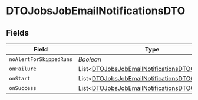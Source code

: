 # DTOJobsJobEmailNotificationsDTO


## Fields

| Field                                                                                                             | Type                                                                                                              | Required                                                                                                          | Description                                                                                                       |
| ----------------------------------------------------------------------------------------------------------------- | ----------------------------------------------------------------------------------------------------------------- | ----------------------------------------------------------------------------------------------------------------- | ----------------------------------------------------------------------------------------------------------------- |
| `noAlertForSkippedRuns`                                                                                           | *Boolean*                                                                                                         | :heavy_minus_sign:                                                                                                | N/A                                                                                                               |
| `onFailure`                                                                                                       | List<[DTOJobsJobEmailNotificationsDTOOnFailure](../../models/shared/DTOJobsJobEmailNotificationsDTOOnFailure.md)> | :heavy_minus_sign:                                                                                                | N/A                                                                                                               |
| `onStart`                                                                                                         | List<[DTOJobsJobEmailNotificationsDTOOnStart](../../models/shared/DTOJobsJobEmailNotificationsDTOOnStart.md)>     | :heavy_minus_sign:                                                                                                | N/A                                                                                                               |
| `onSuccess`                                                                                                       | List<[DTOJobsJobEmailNotificationsDTOOnSuccess](../../models/shared/DTOJobsJobEmailNotificationsDTOOnSuccess.md)> | :heavy_minus_sign:                                                                                                | N/A                                                                                                               |
